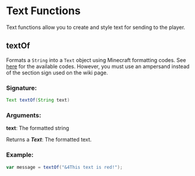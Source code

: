 # Text Functions
 Text functions allow you to create and style text for sending to the player.

## textOf

Formats a `String` into a `Text` object using Minecraft formatting codes. See [here](https://minecraft.gamepedia.com/Formatting_codes) for
 the available codes. However, you must use an ampersand instead of the section sign used on the wiki page.

### Signature:
```groovy
Text textOf(String text)
```
### Arguments:

**text**: The formatted string

Returns a _**Text**_: The formatted text.

### Example:

```groovy
var message = textOf("&4This text is red!");
```

